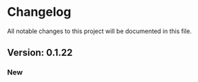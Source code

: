 # Changelog

All notable changes to this project will be documented in this file.

## Version: 0.1.22

### New



